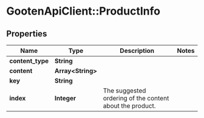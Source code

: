 # GootenApiClient::ProductInfo

## Properties
Name | Type | Description | Notes
------------ | ------------- | ------------- | -------------
**content_type** | **String** |  | 
**content** | **Array&lt;String&gt;** |  | 
**key** | **String** |  | 
**index** | **Integer** | The suggested ordering of the content about the product. | 



